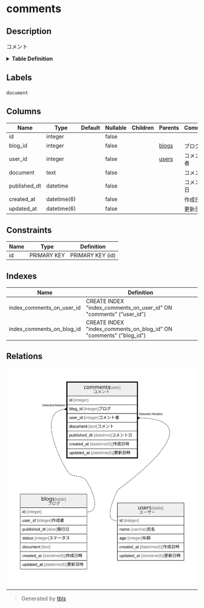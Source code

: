 # comments

## Description

コメント

<details>
<summary><strong>Table Definition</strong></summary>

```sql
CREATE TABLE "comments" ("id" integer PRIMARY KEY AUTOINCREMENT NOT NULL, "blog_id" integer NOT NULL, "user_id" integer NOT NULL, "document" text NOT NULL, "published_dt" datetime NOT NULL, "created_at" datetime(6) NOT NULL, "updated_at" datetime(6) NOT NULL)
```

</details>

## Labels

`document`

## Columns

| Name | Type | Default | Nullable | Children | Parents | Comment |
| ---- | ---- | ------- | -------- | -------- | ------- | ------- |
| id | integer |  | false |  |  |  |
| blog_id | integer |  | false |  | [blogs](blogs.md) | ブログ |
| user_id | integer |  | false |  | [users](users.md) | コメント者 |
| document | text |  | false |  |  | コメント |
| published_dt | datetime |  | false |  |  | コメント日 |
| created_at | datetime(6) |  | false |  |  | 作成日時 |
| updated_at | datetime(6) |  | false |  |  | 更新日時 |

## Constraints

| Name | Type | Definition |
| ---- | ---- | ---------- |
| id | PRIMARY KEY | PRIMARY KEY (id) |

## Indexes

| Name | Definition |
| ---- | ---------- |
| index_comments_on_user_id | CREATE INDEX "index_comments_on_user_id" ON "comments" ("user_id") |
| index_comments_on_blog_id | CREATE INDEX "index_comments_on_blog_id" ON "comments" ("blog_id") |

## Relations

![er](comments.svg)

---

> Generated by [tbls](https://github.com/k1LoW/tbls)
